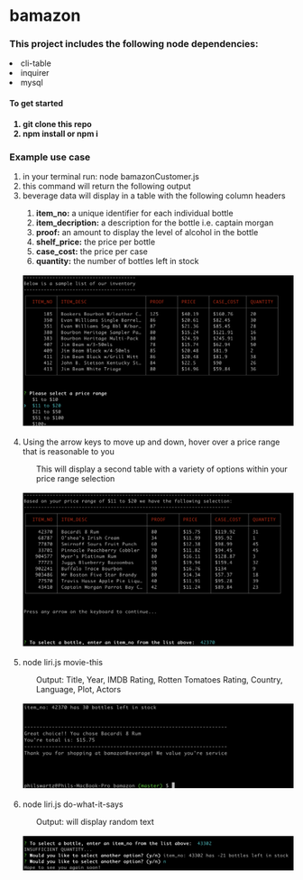 # bamazon

<h3>This project includes the following node dependencies:</h3>

<li>cli-table</li>
<li>inquirer</li>
<li>mysql</li>

<h4>To get started<h4>
 <ol>
  <li>git clone this repo</li>
  <li>npm install or npm i</li>
 </ol>
 


<h3>Example use case</h3>
<ol>
  <li>in your terminal run: node bamazonCustomer.js</li>
  <li>this command will return the following output</li>
  <li>beverage data will display in a table with the following column headers</li>
  <ol>
   <li><strong>item_no:</strong> a unique identifier for each individual bottle</li> 
   <li><strong>item_decription:</strong> a description for the bottle i.e. captain morgan</li>
   <li><strong>proof:</strong> an amount to display the level of alcohol in the bottle</li>
   <li><strong>shelf_price:</strong> the price per bottle</li>
   <li><strong>case_cost:</strong> the price per case</li>
   <li><strong>quantity:</strong> the number of bottles left in stock</li>
  </ol>
  <br>
  <img src="images/img1.png">
  

  <br>
  <br>
  
  <li>Using the arrow keys to move up and down, hover over a price range that is reasonable to you</li>
  <ul>This will display a second table with a variety of options within your price range selection</ul>
  <br>
  
  <img src="images/img2.png">
  
  
  <br>
  <br>

  <li>node liri.js movie-this <movie name here></li>
  <ul>Output: Title, Year, IMDB Rating, Rotten Tomatoes Rating, Country, Language, Plot, Actors</ul>
  <br>

  <img src="images/img3.png">

  <br>
  <br>

  <li>node liri.js do-what-it-says</li>
  <ul>Output: will display random text</ul>

  <br>
  
  <img src="images/img4.png">
  
  <br>
  <br>


</ol>
